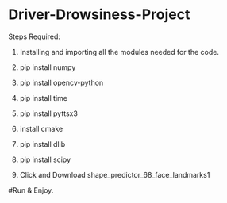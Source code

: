 # Driver-Drowsiness-Project
Steps Required:
1. Installing and importing all the modules needed for the code.

1. pip install numpy    
2. pip install opencv-python
3. pip install time
4. pip install pyttsx3
5. install cmake
6. pip install dlib
7. pip install scipy 
8. Click and Download shape_predictor_68_face_landmarks1

#Run & Enjoy.

